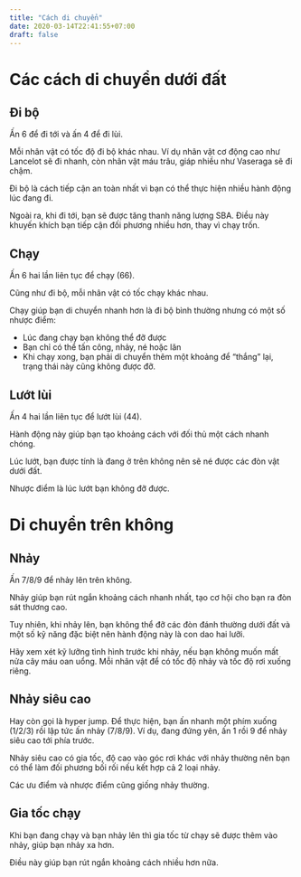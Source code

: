 ```yaml
---
title: "Cách di chuyển"
date: 2020-03-14T22:41:55+07:00
draft: false
---
```



# Các cách di chuyển dưới đất

## Đi bộ

Ấn 6 để đi tới và ấn 4 để đi lùi.

Mỗi nhân vật có tốc độ đi bộ khác nhau. Ví dụ nhân vật cơ động cao như Lancelot
sẽ đi nhanh, còn nhân vật máu trâu, giáp nhiều như Vaseraga sẽ đi chậm.

Đi bộ là cách tiếp cận an toàn nhất vì bạn có thể thực hiện nhiều hành động lúc
đang đi.

Ngoài ra, khi đi tới, bạn sẽ được tăng thanh năng lượng SBA. Điều này khuyến
khích bạn tiếp cận đối phương nhiều hơn, thay vì chạy trốn.

## Chạy

Ấn 6 hai lần liên tục để chạy (66).

Cũng như đi bộ, mỗi nhân vật có tốc chạy khác nhau.

Chạy giúp bạn di chuyển nhanh hơn là đi bộ bình thường nhưng có một số nhược
điểm:

- Lúc đang chạy bạn không thể đỡ được
- Bạn chỉ có thể tấn công, nhảy, né hoặc lăn
- Khi chạy xong, bạn phải di chuyển thêm một khoảng để “thắng” lại, trạng thái
  này cũng không được đỡ.

## Lướt lùi

Ấn 4 hai lần liên tục để lướt lùi (44).

Hành động này giúp bạn tạo khoảng cách với đối thủ một cách nhanh chóng.

Lúc lướt, bạn được tính là đang ở trên không nên sẽ né được các đòn vật dưới
đất.

Nhược điểm là lúc lướt bạn không đỡ được.

# Di chuyển trên không

## Nhảy

Ấn 7/8/9 để nhảy lên trên không.

Nhảy giúp bạn rút ngắn khoảng cách nhanh nhất, tạo cơ hội cho bạn ra đòn sát
thương cao.

Tuy nhiên, khi nhảy lên, bạn không thể đỡ các đòn đánh thường dưới đất và một
số kỹ năng đặc biệt nên hành động này là con dao hai lưỡi.

Hãy xem xét kỹ lưỡng tình hình trước khi nhảy, nếu bạn không muốn mất nửa cây máu oan uổng.
Mỗi nhân vật để có tốc độ nhảy và tốc độ rơi xuống riêng.

## Nhảy siêu cao

Hay còn gọi là hyper jump. Để thực hiện, bạn ấn nhanh một phím xuống (1/2/3)
rồi lập tức ấn nhảy (7/8/9). Ví dụ, đang đứng yên, ấn 1 rồi 9 để nhảy siêu cao
tới phía trước.

Nhảy siêu cao có gia tốc, độ cao vào góc rơi khác với nhảy thường nên bạn có
thể làm đối phương bối rối nếu kết hợp cả 2 loại nhảy.

Các ưu điểm và nhược điểm cũng giống nhảy thường.

## Gia tốc chạy

Khi bạn đang chạy và bạn nhảy lên thì gia tốc từ chạy sẽ được thêm vào nhảy,
giúp bạn nhảy xa hơn.

Điều này giúp bạn rút ngắn khoảng cách nhiều hơn nữa.

